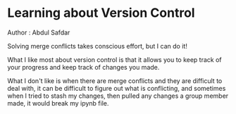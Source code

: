 # Learning about Version Control
Author : Abdul Safdar

Solving merge conflicts takes conscious effort, but I can do it!

What I like most about version control is that it allows you to keep track of your progress and keep track of changes you made.

What I don't like is when there are merge conflicts and they are difficult to deal with, it can be difficult to figure out what is conflicting, and sometimes when I tried to stash my changes, then pulled any changes a group member made, it would break my ipynb file. 
